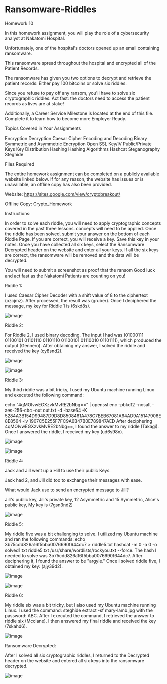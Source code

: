 # Ransomware-Riddles
Homework 10

In this homework assignment, you will play the role of a cybersecurity analyst at Nakatomi Hospital.

Unfortunately, one of the hospital's doctors opened up an email containing ransomware.

This ransomware spread throughout the hospital and encrypted all of the Patient Records.

The ransomware has given you two options to decrypt and retrieve the patient records: Either pay 100 bitcoins or solve six riddles.

Since you refuse to pay off any ransom, you'll have to solve six cryptographic riddles. Act fast: the doctors need to access the patient records as lives are at stake!

Additionally, a Career Service Milestone is located at the end of this file. Complete it to learn how to become more Employer Ready.

Topics Covered in Your Assignments

Encryption Decryption Caesar Cipher Encoding and Decoding Binary Symmetric and Asymmetric Encryption Open SSL Key/IV Public/Private Keys Key Distribution Hashing Hashing Algorithms Hashcat Steganography Steghide

Files Required

The entire homework assignment can be completed on a publicly available website linked below. If for any reason, the website has issues or is unavailable, an offline copy has also been provided.

Website: https://sites.google.com/view/cryptobreakout/

Offline Copy: Crypto_Homework

Instructions:

In order to solve each riddle, you will need to apply cryptographic concepts covered in the past three lessons. concepts will need to be applied. Once the riddle has been solved, submit your answer on the bottom of each Riddle Page. If you are correct, you will receive a key. Save this key in your notes. Once you have collected all six keys, select the Ransomware Decrypted header on the website and enter all your keys. If all the six keys are correct, the ransomware will be removed and the data will be decrypted.

You will need to submit a screenshot as proof that the ransom Good luck and act fast as the Nakatomi Patients are counting on you!

Riddle 1:


I used Caesar Cipher Decoder with a shift value of 8 to the ciphertext (ozcjmz). After processed, the result was  (gruber). Once I deciphered the message, my key for Riddle 1 is (6skd8s).

![image](https://github.com/user-attachments/assets/b68ee74b-6762-4360-967b-23c0d8ef5a63)


Riddle 2:


For Riddle 2, I used binary decoding. The input I had was (01000111 01100101 01101110 01101110 01100101 01110010 01101111), which produced the output (Gennero). After obtaining my answer, I solved the riddle and received the key (cy8snd2).

![image](https://github.com/user-attachments/assets/b89880d1-cef0-4dcc-8156-143ba73a9f30)

![image](https://github.com/user-attachments/assets/4bffc191-7229-40a1-9303-71d9e9f99fce)


Riddle 3:

My third riddle was a bit tricky, I used my Ubuntu machine running Linux and executed the following command:

echo "4qMOIvwEGXzvkMvRE2bNbg==" | openssl enc -pbkdf2 -nosalt -aes-256-cbc -out out.txt -d -base64 -K 5284A3B154D99487D9D8D8508461A478C7BEB67081A64AD9A15147906E8E8564 -iv 1907C5E255F7FC9A6B47B0E789847AED
After deciphering 4qMOIvwEGXzvkMvRE2bNbg==, I found the answer to my riddle (Takagi). Once I answered the riddle, I received my key (ud6s98n).

![image](https://github.com/user-attachments/assets/c4fec98d-7bf4-49f6-ab00-65b29d41bc53)

![image](https://github.com/user-attachments/assets/8f1abd58-d2db-4ce4-9ad7-99ce1c393b27)


Riddle 4:

Jack and Jill went up a Hill to 
use their public Keys.

Jack had 2, and Jill did too
to exchange their messages
with ease.

What would Jack use to send 
an encrypted message to Jill?

Jill's public key, Jill's private key, 12 Asymmetric and 15 Symmetric, Alice's public key, My key is (7gsn3nd2)

![image](https://github.com/user-attachments/assets/20a3f503-5df8-413b-bcf7-a412c324dd01)

Riddle 5:

My riddle five was a bit challenging to solve. I utilized my Ubuntu machine and ran the following commands: echo 3b75cdd826a16f5bba0076690f644dc7 > riddle5.txt hashcat -m 0 -a 0 -o solved1.txt riddle5.txt /usr/share/wordlists/rockyou.txt --force. The hash I needed to solve was 3b75cdd826a16f5bba0076690f644dc7. After deciphering it, I found the answer to be "argyle." Once I solved riddle five, I obtained my key: (ajy39d2).

![image](https://github.com/user-attachments/assets/a18a5c90-1712-4087-8c4a-4cae13cc69c9)

![image](https://github.com/user-attachments/assets/f5404318-5cd2-4201-b5d0-84a8e92c5e0e)

Riddle 6:

My riddle six was a bit tricky, but I also used my Ubuntu machine running Linux. I used the command: steghide extract -sf mary-lamb.jpg with the password: ABC. After I executed the command, I retrieved the answer to riddle six (Mcclane). I then answered my final riddle and received the key (7skahd6).

![image](https://github.com/user-attachments/assets/004e7dfb-9124-44e4-8cac-9b3e483e4795)


Ransomware Decrypted:

After I solved all six cryptographic riddles, I returned to the Decrypted header on the website and entered all six keys into the ransomware decrypted.

![image](https://github.com/user-attachments/assets/b78a2283-7766-453c-b00c-a5fc0c74d159)








